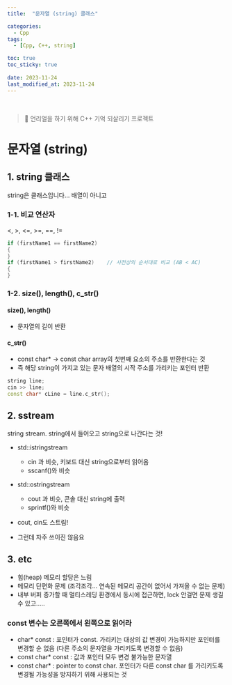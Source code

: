 ```yaml
---
title:  "문자열 (string) 클래스"

categories:
  - Cpp
tags:
  - [Cpp, C++, string]

toc: true
toc_sticky: true
 
date: 2023-11-24
last_modified_at: 2023-11-24
---
```


<br>

> 🤯 언리얼을 하기 위해 C++ 기억 되살리기 프로젝트

# 문자열 (string)

## 1. string 클래스

string은 클래스입니다... 배열이 아니고  

### 1-1. 비교 연산자

<, >, <=, >=, ==, !=

```cpp
if (firstName1 == firstName2)
{
}  
if (firstName1 > firstName2)	// 사전상의 순서대로 비교 (AB < AC)
{
}
```
### 1-2. size(), length(), c_str()

#### size(), length()
- 문자열의 길이 반환
	
#### c_str()
- const char* -> const char array의 첫번째 요소의 주소를 반환한다는 것
- 즉 해당 string이 가지고 있는 문자 배열의 시작 주소를 가리키는 포인터 반환

```cpp
string line;
cin >> line;
const char* cLine = line.c_str();
```

## 2. sstream

string stream. string에서 들어오고 string으로 나간다는 것!  

- std::istringstream
	- cin 과 비슷, 키보드 대신 string으로부터 읽어옴
	- sscanf()와 비슷
	
- std::ostringstream
	- cout 과 비슷, 콘솔 대신 string에 출력
	- sprintf()와 비슷
	
- cout, cin도 스트림!
- 그런데 자주 쓰이진 않음요

## 3. etc
- 힙(heap) 메모리 할당은 느림
- 메모리 단편화 문제 (조각조각... 연속된 메모리 공간이 없어서 가져올 수 없는 문제)
- 내부 버퍼 증가할 때 멀티스레딩 환경에서 동시에 접근하면, lock 안걸면 문제 생길 수 있고.....


### const 변수는 오른쪽에서 왼쪽으로 읽어라

- char* const : 포인터가 const. 가리키는 대상의 값 변경이 가능하지만 포인터를 변경할 순 없음
	(다른 주소의 문자열을 가리키도록 변경할 수 없음)
- const char* const : 값과 포인터 모두 변경 불가능한 문자열
- const char* : pointer to const char. 포인터가 다른 const char 를 가리키도록 변경될 가능성을 방지하기 위해 사용되는 것